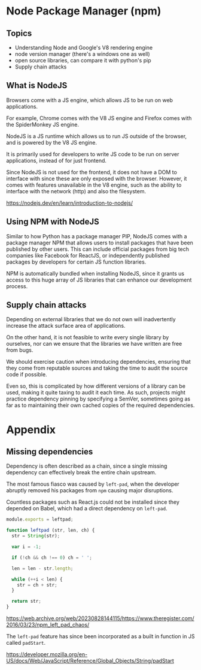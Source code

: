 # Node Package Manager (npm)

## Topics

- Understanding Node and Google's V8 rendering engine
- node version manager (there's a windows one as well)
- open source libraries, can compare it with python's pip
- Supply chain attacks

## What is NodeJS

Browsers come with a JS engine, which allows JS to be run on web applications.

For example, Chrome comes with the V8 JS engine and Firefox comes with the SpiderMonkey JS engine.

NodeJS is a JS runtime which allows us to run JS outside of the browser, and is powered by the V8 JS engine.

It is primarily used for developers to write JS code to be run on server applications, instead of for just frontend.

Since NodeJS is not used for the frontend, it does not have a DOM to interface with since these are only exposed with the browser. However, it comes with features unavailable in the V8 engine, such as the ability to interface with the network (http) and also the filesystem.

https://nodejs.dev/en/learn/introduction-to-nodejs/

## Using NPM with NodeJS

Similar to how Python has a package manager PIP, NodeJS comes with a package manager NPM that allows users to install packages that have been published by other users. This can include official packages from big tech companies like Facebook for ReactJS, or independently published packages by developers for certain JS function libraries.

NPM is automatically bundled when installing NodeJS, since it grants us access to this huge array of JS libraries that can enhance our development process.

## Supply chain attacks

Depending on external libraries that we do not own will inadvertently increase the attack surface area of applications.

On the other hand, it is not feasible to write every single library by ourselves, nor can we ensure that the libraries we have written are free from bugs.

We should exercise caution when introducing dependencies, ensuring that they come from reputable sources and taking the time to audit the source code if possible.

Even so, this is complicated by how different versions of a library can be used, making it quite taxing to audit it each time. As such, projects might practice dependency pinning by specifying a SemVer, sometimes going as far as to maintaining their own cached copies of the required dependencies.

# Appendix

## Missing dependencies

Dependency is often described as a chain, since a single missing dependency can effectively break the entire chain upstream.

The most famous fiasco was caused by `left-pad`, when the developer abruptly removed his packages from `npm` causing major disruptions.

Countless packages such as React.js could not be installed since they depended on Babel, which had a direct dependency on `left-pad`.

<!-- prettier-ignore -->
```js
module.exports = leftpad;

function leftpad (str, len, ch) {
  str = String(str);

  var i = -1;

  if (!ch && ch !== 0) ch = ' ';

  len = len - str.length;

  while (++i < len) {
    str = ch + str;
  }

  return str;
}
```

https://web.archive.org/web/20230828144115/https://www.theregister.com/2016/03/23/npm_left_pad_chaos/

The `left-pad` feature has since been incorporated as a built in function in JS called `padStart`.

https://developer.mozilla.org/en-US/docs/Web/JavaScript/Reference/Global_Objects/String/padStart
